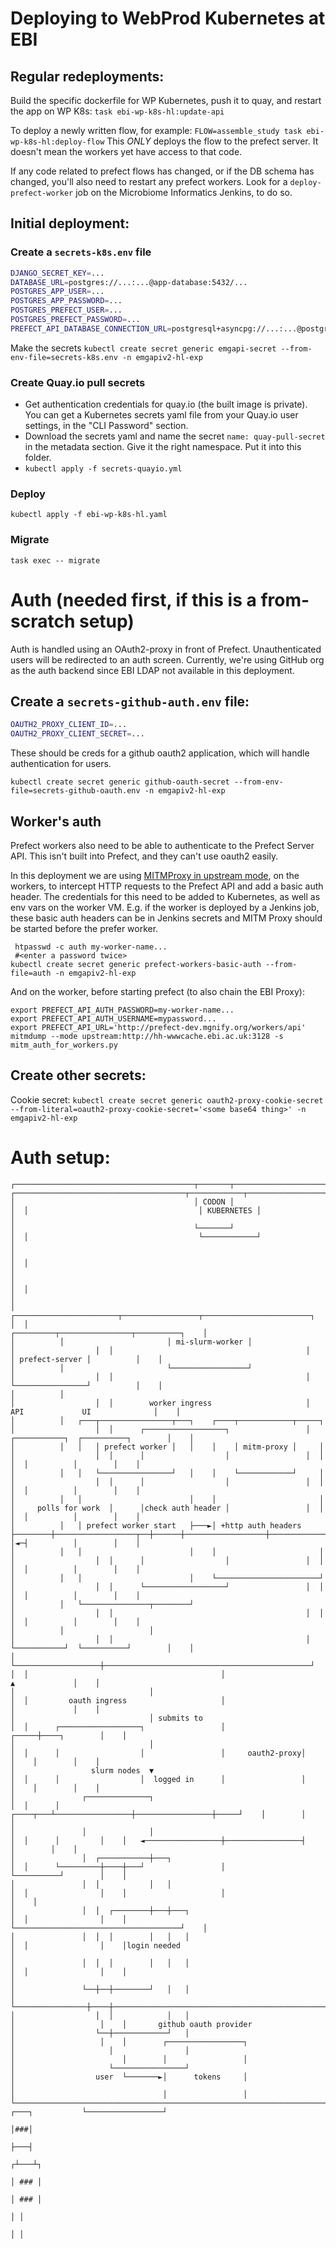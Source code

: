 # Deploying to WebProd Kubernetes at EBI

## Regular redeployments:
Build the specific dockerfile for WP Kubernetes, push it to quay, and restart the app on WP K8s:
`task ebi-wp-k8s-hl:update-api`

To deploy a newly written flow, for example:
`FLOW=assemble_study task ebi-wp-k8s-hl:deploy-flow`
This *ONLY* deploys the flow to the prefect server. It doesn't mean the workers yet have access to that code.

If any code related to prefect flows has changed, or if the DB schema has changed, you'll also need to restart any prefect workers.
Look for a `deploy-prefect-worker` job on the Microbiome Informatics Jenkins, to do so.

## Initial deployment:

### Create a `secrets-k8s.env` file
```bash
DJANGO_SECRET_KEY=...
DATABASE_URL=postgres://...:...@app-database:5432/...
POSTGRES_APP_USER=...
POSTGRES_APP_PASSWORD=...
POSTGRES_PREFECT_USER=...
POSTGRES_PREFECT_PASSWORD=...
PREFECT_API_DATABASE_CONNECTION_URL=postgresql+asyncpg://...:...@postgres-prefect:5432/...
```

Make the secrets
`kubectl create secret generic emgapi-secret --from-env-file=secrets-k8s.env -n emgapiv2-hl-exp`

### Create Quay.io pull secrets
* Get authentication credentials for quay.io (the built image is private). You can get a Kubernetes secrets yaml file from your Quay.io user settings, in the "CLI Password" section.
* Download the secrets yaml and name the secret `name: quay-pull-secret` in the metadata section. Give it the right namespace. Put it into this folder.
* `kubectl apply -f secrets-quayio.yml`

### Deploy
`kubectl apply -f ebi-wp-k8s-hl.yaml`

### Migrate
`task exec -- migrate`

# Auth (needed first, if this is a from-scratch setup)
Auth is handled using an OAuth2-proxy in front of Prefect.
Unauthenticated users will be redirected to an auth screen.
Currently, we're using GitHub org as the auth backend since EBI LDAP not available in this deployment.

## Create a `secrets-github-auth.env` file:
```bash
OAUTH2_PROXY_CLIENT_ID=...
OAUTH2_PROXY_CLIENT_SECRET=...
```

These should be creds for a github oauth2 application, which will handle authentication for users.

`kubectl create secret generic github-oauth-secret --from-env-file=secrets-github-oauth.env -n emgapiv2-hl-exp`

## Worker's auth
Prefect workers also need to be able to authenticate to the Prefect Server API.
This isn't built into Prefect, and they can't use oauth2 easily.

In this deployment we are using [MITMProxy in upstream mode](https://docs.mitmproxy.org/stable/concepts-modes/#upstream-proxy),
on the workers, to intercept HTTP requests to the Prefect API and add a basic auth header.
The credentials for this need to be added to Kubernetes, as well as env vars on the worker VM.
E.g. if the worker is deployed by a Jenkins job, these basic auth headers can be in Jenkins secrets and MITM Proxy should be started before the prefer worker.

```shell
 htpasswd -c auth my-worker-name...
 #<enter a password twice>
kubectl create secret generic prefect-workers-basic-auth --from-file=auth -n emgapiv2-hl-exp
```

And on the worker, before starting prefect (to also chain the EBI Proxy):
```shell
export PREFECT_API_AUTH_PASSWORD=my-worker-name...
export PREFECT_API_AUTH_USERNAME=mypassword...
export PREFECT_API_URL='http://prefect-dev.mgnify.org/workers/api'
mitmdump --mode upstream:http://hh-wwwcache.ebi.ac.uk:3128 -s mitm_auth_for_workers.py
```

## Create other secrets:
Cookie secret:
`kubectl create secret generic oauth2-proxy-cookie-secret --from-literal=oauth2-proxy-cookie-secret='<some base64 thing>' -n emgapiv2-hl-exp`

# Auth setup:

```text
┌────────────────────────────────────────┬───────┬───────────────────────────────────────────────┐  ┌──────────────────────────────────────┬────────────┬──────────────────────────────────┐
│                                        │ CODON │                                               │  │                                      │ KUBERNETES │                                  │
│                                        └───────┘                                               │  │                                      └────────────┘                                  │
│                                                                                                │  │                                                                                      │
│                                                                                                │  │                                                                                      │
│          ┌───────────────────────┬─────────────────┬────────────────────────┐                  │  │                                           ┌─────────┬────────────────┬──────────┐    │
│          │                       │ mi-slurm-worker │                        │                  │  │                                           │         │ prefect-server │          │    │
│          │                       └─────────────────┘                        │                  │  │                                           │         └────────────────┘          │    │
│          │                                                                  │                  │  │        worker ingress                     │     API             UI              │    │
│          │   ┌───┬────────────────┬───┐    ┌────┬────────────┬─────┐        │                  │  │      ┌──────────────────┐                 │  ┌───────────┐  ┌──────────┐        │    │
│          │   │   │ prefect worker │   │    │    │ mitm-proxy │     │        │                  │  │      │                  │                 │  │           │  │          │        │    │
│          │   │   └────────────────┘   │    │    └────────────┘     │        │                  │  │      │                  │                 │  │           │  │          │        │    │
│          │   │                        │    │                       │        │     polls for work  │      │check auth header │                 │  │           │  │          │        │    │
│          │   │ prefect worker start   ├───►│ +http auth headers    ├────────┼──────────────────┬──┼──────┼──────────────────┼─────────────────┼─►│           │◄─┤          │        │    │
│          │   │                        │    │                       │        │                  │  │      │                  │                 │  │           │  │          │        │    │
│          │   │                        │    └───────────────────────┘        │                  │  │      └──────────────────┘                 │  │           │  │          │        │    │
│          │   └───────────────┬────────┘                                     │                  │  │                                           │  │           │  │          │        │    │
│          │                   │                                              │                  │  │                                           │  └───────────┘  └──────────┘        │    │
│          └───────────────────┼──────────────────────────────────────────────┘                  │  │                                           │                       ▲             │    │
│                              │                                                                 │  │         oauth ingress                     │                       │             │    │
│                              │ submits to                                                      │  │      ┌──────────────────┐                 │                 ┌─────┼────┐        │    │
│                              │                                                                 │  │      │                  │                 │     oauth2-proxy│     │    │        │    │
│                 slurm nodes  ▼                                                                 │  │      │                  │  logged in      │                 │     │    │        │    │
│               ┌──────────────┐                                                                 │  │      │         ┌────┬───┴─────────────────┼─────────────────┼─────┘    │        │    │
│               │              │                                                                 │  │      │         │    │   ◄─────────────────┼─────────────────┤          │        │    │
│               │  ┌───────────┼───┐                                                             │  │      └─────────┼────┼───┘                 │                 └──────────┘        │    │
│               │  │           │   │                                                             │  │                │    │                     │                                     │    │
│               │  │  ┌────────┼───┼───┐                                                         │  │                │    │                     └─────────────────────────────────────┘    │
│               │  │  │        │   │   │                                                         │  │                │    │login needed                                                    │
│               │  │  │        │   │   │                                                         │  │                │    │                                                                │
│               └──┼──┼────────┘   │   │                                                         │  └────────────────┼────┼────────────────────────────────────────────────────────────────┘
│                  │  │            │   │                                                         │                   │    │       github oauth provider
│                  └──┼────────────┘   │                                                         │                   │    │        ┌─────────────────┐
│                     │                │                                                         │                        │        │                 │
│                     └────────────────┘                                                         │                  user  └───────►│      tokens     │
│                                                                                                │                                 │                 │
└────────────────────────────────────────────────────────────────────────────────────────────────┘                 ┌───┐           └─────────────────┘
                                                                                                                   │###│
                                                                                                                   ├───┤
                                                                                                                  ┌┴───┴┐
                                                                                                                  │ ### │
                                                                                                                  │ ### │
                                                                                                                    │ │
                                                                                                                    │ │
```
